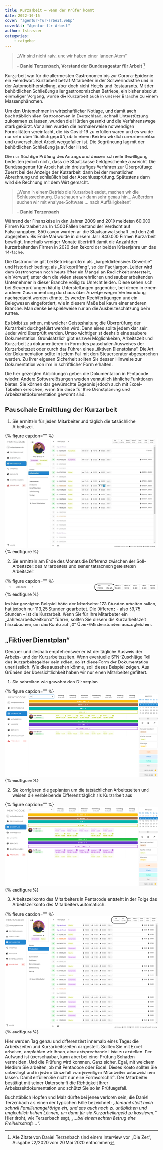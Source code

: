 ```yaml
---
title: Kurzarbeit – wenn der Prüfer kommt
date: 2022-10-15
cover: "agentur-für-arbeit.webp"
coverAlt: "Agentur für Arbeit"
author: lstrasser
categories:
    - ratgeber
---
```



> „Wir sind nicht naiv, und wir haben einen langen Atem“
>
> \- **Daniel Terzenbach, Vorstand der Bundesagentur für Arbeit** [^1]

Kurzarbeit war für die allermeisten Gastronomen bis zur Corona-Epidemie ein
Fremdwort. Kurzarbeit betraf Mitarbeiter in der Schwerindustrie und in der
Automobilherstellung, aber doch nicht Hotels und Restaurants. Mit der
behördlichen Schließung aller gastronomischen Betriebe, ein bisher absolut
einmaliger Vorgang, wurde die Kurzarbeit auch in unserer Branche zu einem
Massenphänomen.

Um den Unternehmen in wirtschaftlicher Notlage, und damit auch buchstäblich
allen Gastronomien in Deutschland, schnell Unterstützung zukommen zu lassen,
wurden die Hürden gesenkt und die Verfahrenswege stark gekürzt. Vor allem wurden
die normalerweise notwendigen Formalitäten vereinfacht, die bis Covid-19 zu
erfüllen waren und es wurde nur sehr oberflächlich geprüft, ob in einem Betrieb
wirklich unvorhersehbar und unverschuldet Arbeit weggefallen ist. Die Begründung
lag mit der behördlichen Schließung ja auf der Hand.

Die nur flüchtige Prüfung des Antrags und dessen schnelle Bewilligung bedeuten
jedoch nicht, dass die Staatskasse Geldgeschenke ausreicht. Die Bundesagentur
für Arbeit hat ein dreistufiges Verfahren zur Überprüfung: Zuerst bei der
Anzeige der Kurzarbeit, dann bei der monatlichen Abrechnung und schließlich bei
der Abschlussprüfung. Spätestens dann wird die Rechnung mit dem Wirt gemacht.

> „Wenn in einem Betrieb die Kurzarbeit endet, machen wir die Schlussrechnung. Da
> schauen wir dann sehr genau hin… Außerdem suchen wir mit Analyse-Software … nach
> Auffälligkeiten“.
>
> \- **Daniel Terzenbach**

Während der Finanzkrise in den Jahren 2009 und 2010 meldeten 60.000 Firmen
Kurzarbeit an. In 1.500 Fällen bestand der Verdacht auf Falschangaben, 850 davon
wurden an die Staatsanwaltschaft und den Zoll abgegeben. Bis Ende Mai wurde in
diesem Jahr 840.000 Firmen Kurzarbeit bewilligt. Innerhalb weniger Monate
übertrifft damit die Anzahl der kurzarbeitenden Firmen in 2020 den Rekord der
beiden Krisenjahre um das 14-fache.

Die Gastronomie gilt bei Betriebsprüfern als „bargeldintensives Gewerbe“ und
historisch bedingt als „Risikoprüfung“, so der Fachjargon. Leider wird dem
Gastronomen noch heute öfter ein Mangel an Redlichkeit unterstellt, ein Vorwurf,
unter dem die vielen steuerehrlichen und sauber arbeitenden Unternehmer in
dieser Branche völlig zu Unrecht leiden. Diese sehen sich bei Steuerprüfungen
häufig Unterstellungen gegenüber, bei denen in einem anderen Zusammenhang
durchaus über Anzeige wegen Verleumdung nachgedacht werden könnte. Es werden
Rechtfertigungen und ein Belegwesen eingefordert, wie in diesem Maße bei kaum
einer anderen Branche. Man denke beispielsweise nur an die Ausbeuteschätzung
beim Kaffee.

Es bleibt zu sehen, mit welcher Geisteshaltung die Überprüfung der Kurzarbeit
durchgeführt werden wird. Denn eines sollte jedem klar sein: Jeder wird
überprüft werden. Umso wichtiger ist deshalb eine saubere Dokumentation.
Grundsätzlich gibt es zwei Möglichkeiten, Arbeitszeit und Kurzarbeit zu
dokumentieren: in Form des pauschalen Ausweises der Kurzarbeitszeit oder durch
das Führen eines „fiktiven Dienstplans“. Die Art der Dokumentation sollte in
jedem Fall mit dem Steuerberater abgesprochen werden. Zu Ihrer eigenen
Sicherheit sollten Sie dessen Hinweise zur Dokumentation von ihm in
schriftlicher Form erhalten.

Die hier gezeigten Abbildungen geben die Dokumentation in Pentacode wieder.
Andere Softwarelösungen werden vermutlich ähnliche Funktionen bieten. Sie können
das gewünschte Ergebnis jedoch auch mit Excel-Tabellen erreichen, wenn Sie diese
für Ihre Dienstplanung und Arbeitszeitdokumentation gewohnt sind.

## Pauschale Ermittlung der Kurzarbeit

1.	Sie ermitteln für jeden Mitarbeiter und täglich die tatsächliche Arbeitszeit

{% figure caption="" %}
<img src = "kurz-1.webp"/>
{% endfigure %}

2.	Sie ermitteln am Ende des Monats die Differenz zwischen der Soll-Arbeitszeit
des Mitarbeiters und seiner tatsächlich geleisteten Arbeitszeit 

{% figure caption="" %}
<img src = "kurz-2.webp"/>
{% endfigure %}

Im hier gezeigten Beispiel hätte der Mitarbeiter 173 Stunden arbeiten sollen,
hat jedoch nur 113,25 Stunden gearbeitet. Die Differenz - also 59,75 Stunden –
ist die Kurzarbeit.
Wenn Sie für Ihre Mitarbeiter ein „Jahresarbeitszeitkonto“ führen, sollten Sie
diesem die Kurzarbeitszeit hinzubuchen, um das Konto auf „0“ Über-/Minderstunden
auszugleichen.

## „Fiktiver Dienstplan“

Genauer und deshalb empfehlenswerter ist der tägliche Ausweis der Arbeits- und der Kurzarbeitszeiten. Wenn eventuelle SFN-Zuschläge Teil des Kurzarbeitsgeldes sein sollen, so ist diese Form der Dokumentation unerlässlich.
Wie dies aussehen könnte, soll dieses Beispiel zeigen. Aus Gründen der Übersichtlichkeit haben wir nur einen Mitarbeiter gefiltert.

1.	Sie schreiben wie gewohnt den Dienstplan


{% figure caption="" %}
<img src = "kurz-3.webp"/>
{% endfigure %}

2.	Sie korrigieren die geplanten um die tatsächlichen Arbeitszeiten und weisen
die verbleibende Differenz täglich als Kurzarbeit aus

{% figure caption="" %}
<img src = "kurz-4.webp"/>
{% endfigure %}


3.	Arbeitszeitkonto des Mitarbeiters
In Pentacode entsteht in der Folge das Arbeitszeitkonto des Mitarbeiters automatisch.

{% figure caption="" %}
<img src = "kurz-5.webp"/>
{% endfigure %}


Hier werden Tag genau und differenziert innerhalb eines Tages die Arbeitszeiten
und Kurzarbeitszeiten dargestellt.
Sollten Sie mit Excel arbeiten, empfehlen wir Ihnen, eine entsprechende Liste zu
erstellen. Der Aufwand ist überschaubar, kann aber bei einer Prüfung Schaden
vermeiden. Und die Prüfung wird kommen. Ganz sicher.
Egal, mit welchem Medium Sie arbeiten, ob mit Pentacode oder Excel: Dieses Konto
sollten Sie unbedingt und in jedem Einzelfall vom jeweiligen Mitarbeiter
unterzeichnen lassen. Damit erfüllen Sie nicht nur eine Formvorschrift. Der
Mitarbeiter bestätigt mit seiner Unterschrift die Richtigkeit Ihrer
Arbeitszeitdokumentation und schützt Sie so im Prüfungsfall.

Buchstäblich Hopfen und Malz dürfte bei jenen verloren sein, die Daniel
Terzenbach als einen der typischen Fälle bezeichnet:
<cite>„Jemand stellt noch schnell Familienangehörige ein, und das auch noch zu unüblichen und unglaublich hohen Löhnen, um dann für sie Kurzarbeitergeld zu kassieren.“</cite>
Hier droht, wie Terzenbach sagt, <cite>„…bei einem echten Betrug eine
Freiheitsstrafe…“.</cite>

[^1]: Alle Zitate von Daniel Terzenbach sind einem Interview von „Die Zeit“, Ausgabe
22/2020 vom 20.Mai 2020 entnommen
